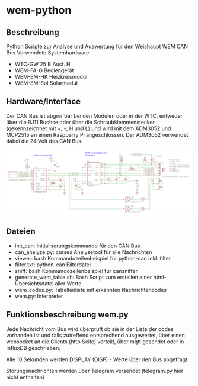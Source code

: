 # wem-python

## Beschreibung
Python Scripte zur Analyse und Auswertung für den Weishaupt WEM CAN Bus
Verwendete Systemhardware:
- WTC-GW 25 B Ausf. H
- WEM-FA-G Bediengerät
- WEM-EM-HK Heizkreismodul
- WEM-EM-Sol Solarmodul

## Hardware/Interface
Der CAN Bus ist abgreifbar bei den Modulen oder in der WTC, entweder über die RJ11 Buchse oder über die Schraubklemmenstecker (gekennzeichnet mit +, -, H und L) und wird mit dem ADM3052 und MCP2515 an einen Raspberry Pi angeschlossen. Der ADM3052 verwendet dabei die 24 Volt des CAN Bus.

<img  src="https://raw.githubusercontent.com/geronet1/wem-python/main/images/can%20interface.png">


## Dateien
* init_can: Initialiserungskommando für den CAN Bus
* can_analyze.py: curses Analysetool für alle Nachrichten
* viewer: bash Kommandozeilenbeispiel für python-can inkl. filter
* filter.txt: python-can Filterdatei
* sniff: bash Kommandozeilenbeispiel für cansniffer
* generate_wem_table.sh: Bash Script zum erstellen einer html-Übersichtsdatei aller Werte
* wem_codes.py: Tabellenliste mit erkannten Nachrichtencodes
* wem.py: Interpreter

## Funktionsbeschreibung wem.py
Jede Nachricht vom Bus wird überprüft ob sie in der Liste der codes vorhanden ist und falls zutreffend entsprechend ausgewertet, über einen websocket an die Clients (http Seite) verteilt, über mqtt gesendet oder in InfluxDB geschrieben.

Alle 10 Sekunden werden DISPLAY (DISP) - Werte über den Bus abgefragt

Störungsnachrichten werden über Telegram versendet (telegram.py hier nicht enthalten)
